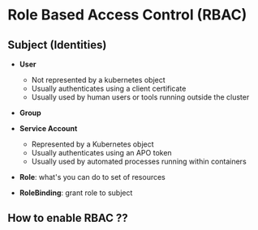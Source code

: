 # Role Based Access Control (RBAC)

## Subject (Identities)

- **User**
  - Not represented by a kubernetes object 
  - Usually authenticates using a client certificate
  - Usually used by human users or tools running outside the cluster
- **Group**
- **Service Account**
  - Represented by a Kubernetes object 
  - Usually authenticates using an APO token 
  - Usually used by automated processes running within containers

- **Role**: what's you can do to set of resources
- **RoleBinding**: grant role to subject

## How to enable RBAC ??